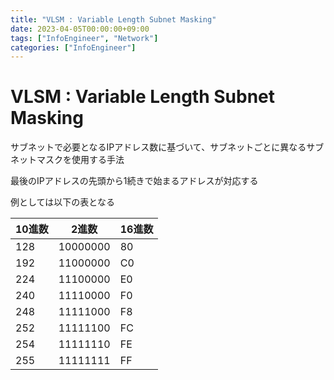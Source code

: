 ```yaml
---
title: "VLSM : Variable Length Subnet Masking"
date: 2023-04-05T00:00:00+09:00
tags: ["InfoEngineer", "Network"]
categories: ["InfoEngineer"]
---
```

# VLSM : Variable Length Subnet Masking

サブネットで必要となるIPアドレス数に基づいて、サブネットごとに異なるサブネットマスクを使用する手法

最後のIPアドレスの先頭から1続きで始まるアドレスが対応する

例としては以下の表となる

| 10進数 |  2進数  | 16進数 |
|-------|----------|------|
| 128   | 10000000 | 80   |
| 192   | 11000000 | C0   |
| 224   | 11100000 | E0   |
| 240   | 11110000 | F0   |
| 248   | 11111000 | F8   |
| 252   | 11111100 | FC   |
| 254   | 11111110 | FE   |
| 255   | 11111111 | FF   |